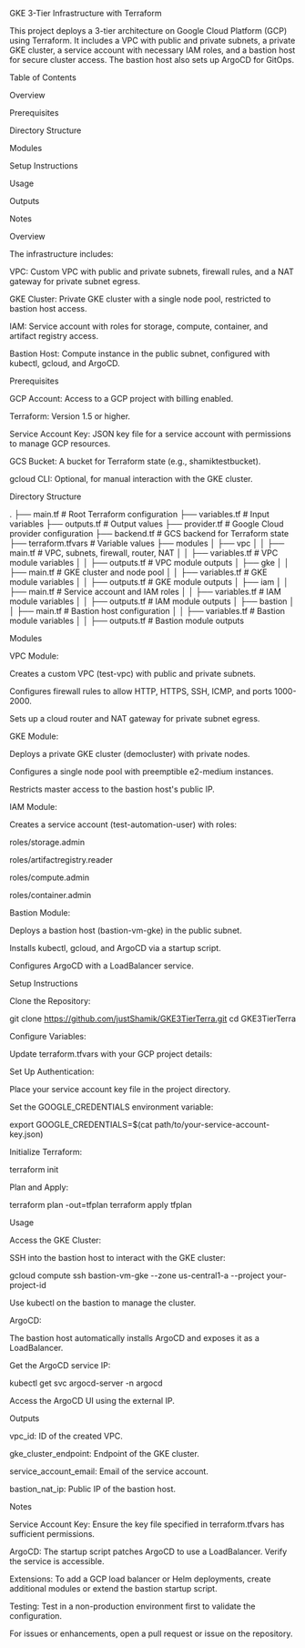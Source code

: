 GKE 3-Tier Infrastructure with Terraform

This project deploys a 3-tier architecture on Google Cloud Platform (GCP) using Terraform. It includes a VPC with public and private subnets, a private GKE cluster, a service account with necessary IAM roles, and a bastion host for secure cluster access. The bastion host also sets up ArgoCD for GitOps.

Table of Contents





Overview



Prerequisites



Directory Structure



Modules



Setup Instructions



Usage



Outputs



Notes

Overview

The infrastructure includes:





VPC: Custom VPC with public and private subnets, firewall rules, and a NAT gateway for private subnet egress.



GKE Cluster: Private GKE cluster with a single node pool, restricted to bastion host access.



IAM: Service account with roles for storage, compute, container, and artifact registry access.



Bastion Host: Compute instance in the public subnet, configured with kubectl, gcloud, and ArgoCD.

Prerequisites





GCP Account: Access to a GCP project with billing enabled.



Terraform: Version 1.5 or higher.



Service Account Key: JSON key file for a service account with permissions to manage GCP resources.



GCS Bucket: A bucket for Terraform state (e.g., shamiktestbucket).



gcloud CLI: Optional, for manual interaction with the GKE cluster.

Directory Structure

.
├── main.tf                # Root Terraform configuration
├── variables.tf           # Input variables
├── outputs.tf             # Output values
├── provider.tf            # Google Cloud provider configuration
├── backend.tf             # GCS backend for Terraform state
├── terraform.tfvars       # Variable values
├── modules
│   ├── vpc
│   │   ├── main.tf        # VPC, subnets, firewall, router, NAT
│   │   ├── variables.tf   # VPC module variables
│   │   ├── outputs.tf     # VPC module outputs
│   ├── gke
│   │   ├── main.tf        # GKE cluster and node pool
│   │   ├── variables.tf   # GKE module variables
│   │   ├── outputs.tf     # GKE module outputs
│   ├── iam
│   │   ├── main.tf        # Service account and IAM roles
│   │   ├── variables.tf   # IAM module variables
│   │   ├── outputs.tf     # IAM module outputs
│   ├── bastion
│   │   ├── main.tf        # Bastion host configuration
│   │   ├── variables.tf   # Bastion module variables
│   │   ├── outputs.tf     # Bastion module outputs

Modules





VPC Module:





Creates a custom VPC (test-vpc) with public and private subnets.



Configures firewall rules to allow HTTP, HTTPS, SSH, ICMP, and ports 1000-2000.



Sets up a cloud router and NAT gateway for private subnet egress.



GKE Module:





Deploys a private GKE cluster (democluster) with private nodes.



Configures a single node pool with preemptible e2-medium instances.



Restricts master access to the bastion host's public IP.



IAM Module:





Creates a service account (test-automation-user) with roles:





roles/storage.admin



roles/artifactregistry.reader



roles/compute.admin



roles/container.admin



Bastion Module:





Deploys a bastion host (bastion-vm-gke) in the public subnet.



Installs kubectl, gcloud, and ArgoCD via a startup script.



Configures ArgoCD with a LoadBalancer service.

Setup Instructions





Clone the Repository:

git clone https://github.com/justShamik/GKE3TierTerra.git
cd GKE3TierTerra



Configure Variables:





Update terraform.tfvars with your GCP project details:



Set Up Authentication:





Place your service account key file in the project directory.



Set the GOOGLE_CREDENTIALS environment variable:

export GOOGLE_CREDENTIALS=$(cat path/to/your-service-account-key.json)



Initialize Terraform:

terraform init



Plan and Apply:

terraform plan -out=tfplan
terraform apply tfplan

Usage





Access the GKE Cluster:





SSH into the bastion host to interact with the GKE cluster:

gcloud compute ssh bastion-vm-gke --zone us-central1-a --project your-project-id



Use kubectl on the bastion to manage the cluster.



ArgoCD:





The bastion host automatically installs ArgoCD and exposes it as a LoadBalancer.



Get the ArgoCD service IP:

kubectl get svc argocd-server -n argocd



Access the ArgoCD UI using the external IP.

Outputs





vpc_id: ID of the created VPC.



gke_cluster_endpoint: Endpoint of the GKE cluster.



service_account_email: Email of the service account.



bastion_nat_ip: Public IP of the bastion host.

Notes





Service Account Key: Ensure the key file specified in terraform.tfvars has sufficient permissions.



ArgoCD: The startup script patches ArgoCD to use a LoadBalancer. Verify the service is accessible.



Extensions: To add a GCP load balancer or Helm deployments, create additional modules or extend the bastion startup script.



Testing: Test in a non-production environment first to validate the configuration.

For issues or enhancements, open a pull request or issue on the repository.
